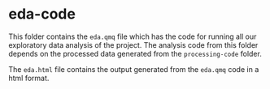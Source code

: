 # eda-code


This folder contains the `eda.qmq` file which has the code for running all our exploratory data analysis of the project.
The analysis code from this folder depends on the processed data generated from the `processing-code` folder.

The `eda.html` file contains the output generated from the `eda.qmq` code in a html format.